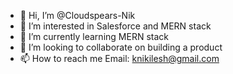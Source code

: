 - 👋 Hi, I’m @Cloudspears-Nik
- 👀 I’m interested in Salesforce and MERN stack
- 🌱 I’m currently learning MERN stack
- 💞️ I’m looking to collaborate on building a product
- 📫 How to reach me Email: knikilesh@gmail.com

<!---
Cloudspears-Nik/Cloudspears-Nik is a ✨ special ✨ repository because its `README.md` (this file) appears on your GitHub profile.
You can click the Preview link to take a look at your changes.
--->
